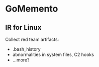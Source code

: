 # GoMemento
## IR for Linux

Collect red team artifacts:
- .bash_history
- abnormalities in system files, C2 hooks
- ...more?